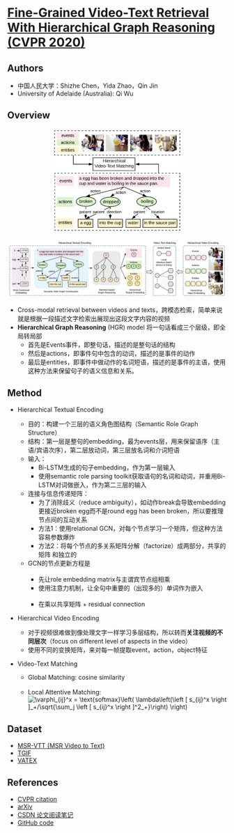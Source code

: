 # [Fine-Grained Video-Text Retrieval With Hierarchical Graph Reasoning (CVPR 2020)](https://drive.google.com/file/d/1jlsTvsFQ7VLPko-rcxZlB6cz4pSBzi79/view?usp=drivesdk)

## Authors
- 中国人民大学：Shizhe Chen，Yida Zhao，Qin Jin
- University of Adelaide (Australia): Qi Wu


## Overview
<p align="center"><img width="300" src="images/fine-grained_video-text_retrieval_with_hierarchical_graph_reasoning.png" title=""/></p>

![](images/fine-grained_video-text_retrieval_with_hierarchical_graph_reasoning2.png)
- Cross-modal retrieval between videos and texts，跨模态检索，简单来说就是根据一段描述文字检索出展现出这段文字内容的视频
- **Hierarchical Graph Reasoning** (HGR) model 将一句话看成三个层级，即全局转局部
  - 首先是Events事件，即整句话，描述的是整句话的结构
  - 然后是actions，即事件句中包含的动词，描述的是事件的动作
  - 最后是entities，即事件中做动作的名词短语，描述的是事件的主语，使用这种方法来保留句子的语义信息和关系。


## Method
- Hierarchical Textual Encoding
  - 目的：构建一个三层的语义角色图结构（Semantic Role Graph Structure）
  - 结构：第一层是整句的embedding，最为events层，用来保留语序（主语/宾语次序），第二层放动词，第三层放名词和介词短语
  - 输入：
    - Bi-LSTM生成的句子embedding，作为第一层输入
    - 使用semantic role parsing toolkit获取语句的名词和动词，并重用Bi-LSTM对词做嵌入，作为第二三层的输入
  - 连接与信息传递矩阵：
    - 为了消除歧义（reduce ambiguity），如动作break会导致embedding更接近broken egg而不是round egg has been broken，所以要推理节点间的互动关系
    - 方法1：使用relational GCN，对每个节点学习一个矩阵，但这种方法容易参数爆炸
    - 方法2：将每个节点的多关系矩阵分解（factorize）成两部分，共享的矩阵<img src="https://latex.codecogs.com/svg.image?W_t\in \mathbb{R}^{D\times D}" title="" /> 和独立的<img src="https://latex.codecogs.com/svg.image?W_r\in \mathbb{R}^{D\times K}" title="" />
  - GCN的节点更新方程是 <br><center><img src="https://latex.codecogs.com/svg.image?g_i^1=g_i^0+\sum_{j\in\mathcal{N}_i}(\beta_{ij}(W_t^1 \odot W_r r_{ij})g_j)" title="" /></center>
    - 先让role embedding matrix与主谓宾节点组相乘 <img src="https://latex.codecogs.com/svg.image?g_i^0=g_i\odot W_r r_{ij}" title="" />
    - 使用注意力机制，让全句中重要的（出现多的）单词作为嵌入 <img src="https://latex.codecogs.com/svg.image?\tilde{\beta}_{ij}=(W_a^q g_i^l)^T(W_a^k h_j^l)/\sqrt{D}" title="" /><br><img src="https://latex.codecogs.com/svg.image?\beta_{ij}=\frac{\exp{(\tilde{\beta}_{ij})}}{\sum_{j\in \mathcal{N}_i}\exp{(\tilde{\beta}_{ij})}}" title="" />
    - 在乘以共享矩阵 + residual connection <img src="https://latex.codecogs.com/svg.image?g_i^{l+1}=g_i^l+W_t^{l+1}\sum_{j\in\mathcal{N}_i}(\beta_{ij}g_j^l)" title="" />
  
- Hierarchical Video Encoding
  - 对于视频很难做到像处理文字一样学习多层结构，所以转而**关注视频的不同层次**（focus on different level of aspects in the video）
  - 使用不同的变换矩阵<img src="https://latex.codecogs.com/svg.image?v_{e,i} = W_x^v f_i\text{ }\text{ } x\in\{e,a,o\}" title="" />，来对每一帧提取event，action，object特征
- Video-Text Matching
  - Global Matching: cosine similarity <br><img src="https://latex.codecogs.com/svg.image?\cos(v,c)=\frac{v^T c}{||v||||c||}" title="" />
  - Local Attentive Matching: <br><img src="https://latex.codecogs.com/svg.image?\varphi_{ij}^x&space;=&space;\text{softmax}\left(&space;\lambda\left(\left&space;[&space;s_{ij}^x&space;\right&space;]_&plus;/\sqrt{\sum_j&space;\left&space;[&space;s_{ij}^x&space;\right&space;]^2_&plus;}\right)&space;\right)" title="\varphi_{ij}^x = \text{softmax}\left( \lambda\left(\left [ s_{ij}^x \right ]_+/\sqrt{\sum_j \left [ s_{ij}^x \right ]^2_+}\right) \right)" />


## Dataset
- [MSR-VTT (MSR Video to Text)](https://paperswithcode.com/dataset/msr-vtt)
- [TGIF](http://raingo.github.io/TGIF-Release/)
- [VATEX](https://eric-xw.github.io/vatex-website/about.html)


## References
- [CVPR citation](https://openaccess.thecvf.com/content_CVPR_2020/html/Chen_Fine-Grained_Video-Text_Retrieval_With_Hierarchical_Graph_Reasoning_CVPR_2020_paper.html)
- [arXiv](https://arxiv.org/abs/2003.00392)
- [CSDN 论文阅读笔记](https://blog.csdn.net/qq_43310834/article/details/108384293)
- [GitHub code](https://github.com/cshizhe/hgr_v2t)